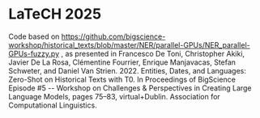 # LaTeCH 2025
Code based on https://github.com/bigscience-workshop/historical_texts/blob/master/NER/parallel-GPUs/NER_parallel-GPUs-fuzzy.py , as presented in Francesco De Toni, Christopher Akiki, Javier De La Rosa, Clémentine Fourrier, Enrique Manjavacas, Stefan Schweter, and Daniel Van Strien. 2022. Entities, Dates, and Languages: Zero-Shot on Historical Texts with T0. In Proceedings of BigScience Episode #5 -- Workshop on Challenges & Perspectives in Creating Large Language Models, pages 75–83, virtual+Dublin. Association for Computational Linguistics.
